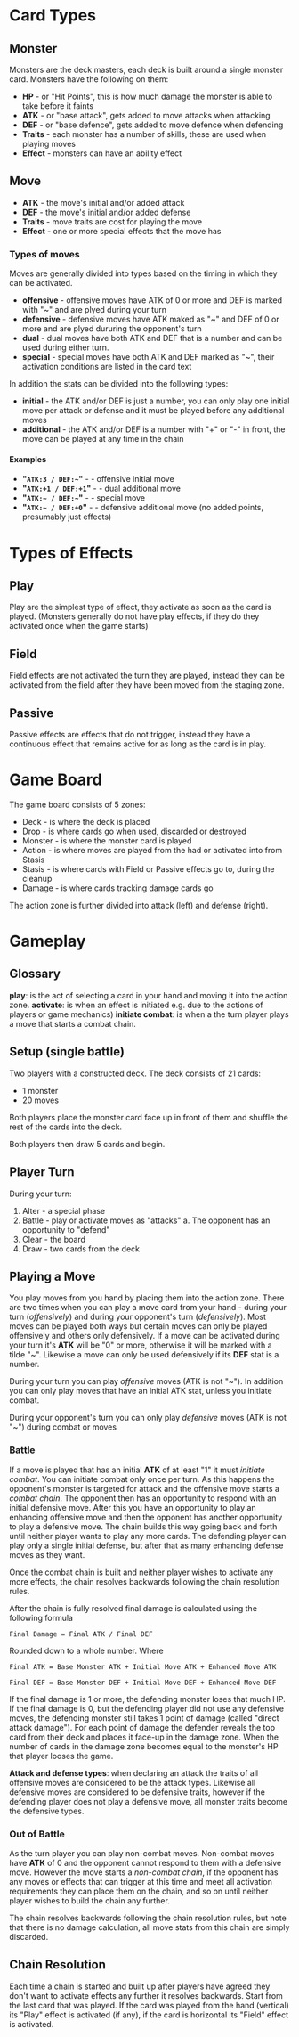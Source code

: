 Card Types
==================

Monster
------------------
Monsters are the deck masters, each deck is built around a single monster card.
Monsters have the following on them:

* **HP** - or "Hit Points", this is how much damage the monster is able to take before it faints
* **ATK** - or "base attack", gets added to move attacks when attacking
* **DEF** - or "base defence", gets added to move defence when defending
* **Traits** - each monster has a number of skills, these are used when playing moves
* **Effect** - monsters can have an ability effect

Move
------------------
* **ATK** - the move's initial and/or added attack
* **DEF** - the move's initial and/or added defense
* **Traits** - move traits are cost for playing the move
* **Effect** - one or more special effects that the move has

### Types of moves ###
Moves are generally divided into types based on the timing in which they can be activated.

* **offensive** - offensive moves have ATK of 0 or more and DEF is marked with "~" and are plyed during your turn
* **defensive** - defensive moves have ATK maked as "~" and DEF of 0 or more and are plyed dururing the opponent's turn
* **dual** - dual moves have both ATK and DEF that is a number and can be used during either turn.
* **special** - special moves have both ATK and DEF marked as "~", their activation conditions are listed in the card text

In addition the stats can be divided into the following types:
* **initial** - the ATK and/or DEF is just a number, you can only play one initial move per attack or defense and it must be played before any additional moves
* **additional** - the ATK and/or DEF is a number with "+" or "-" in front, the move can be played at any time in the chain

#### Examples ####

* **"```ATK:3 / DEF:~```"**  - - offensive initial move
* **"```ATK:+1 / DEF:+1```"**   - - dual additional move
* **"```ATK:~ / DEF:~```"**   - - special move
* **"```ATK:~ / DEF:+0```"**   - - defensive additional move (no added points, presumably just effects)


Types of Effects
==================

Play
------------------
Play are the simplest type of effect, they activate as soon as the card is played.
(Monsters generally do not have play effects, if they do they activated once when the game starts)

Field
------------------
Field effects are not activated the turn they are played, instead they can be activated from the field after they have been moved from the staging zone.

Passive
------------------
Passive effects are effects that do not trigger, instead they have a continuous effect that remains active for as long as the card is in play.

Game Board
==================
The game board consists of 5 zones:
* Deck - is where the deck is placed
* Drop - is where cards go when used, discarded or destroyed
* Monster - is where the monster card is played
* Action - is where moves are played from the had or activated into from Stasis
* Stasis - is where cards with Field or Passive effects go to, during the cleanup
* Damage - is where cards tracking damage cards go

The action zone is further divided into attack (left) and defense (right).

Gameplay
==================

Glossary
------------------
**play**:	is the act of selecting a card in your hand and moving it into the action zone.
**activate**:	is when an effect is initiated e.g. due to the actions of players or game mechanics)
**initiate combat**:	is when a the turn player plays a move that starts a combat chain.

Setup (single battle)
------------------
Two players with a constructed deck.
The deck consists of 21 cards:
* 1 monster
* 20 moves

Both players place the monster card face up in front of them and shuffle the rest of the cards into the deck.

Both players then draw 5 cards and begin.

Player Turn
------------------
During your turn:
1. Alter - a special phase
1. Battle - play or activate moves as "attacks"
	a. The opponent has an opportunity to "defend"
2. Clear - the board
3. Draw - two cards from the deck

Playing a Move
------------------
You play moves from you hand by placing them into the action zone.
There are two times when you can play a move card from your hand - during your turn (*offensively*) and during your opponent's turn (*defensively*). Most moves can be played both ways but certain moves can only be played offensively and others only defensively. If a move can be activated during your turn it's **ATK** will be "0" or more, otherwise it will be marked with a tilde "~". Likewise a move can only be used defensively if its **DEF** stat is a number.

During your turn you can play *offensive* moves (ATK is not "~"). In addition you can only play moves that have an initial ATK stat, unless you initiate combat.

During your opponent's turn you can only play *defensive* moves (ATK is not "~") during combat or moves 

### Battle ###
If a move is played that has an initial **ATK** of at least "1" it must *initiate combat*. You can initiate combat only once per turn. As this happens the opponent's monster is targeted for attack and the offensive move starts a *combat chain*. The opponent then has an opportunity to respond with an initial defensive move. After this you have an opportunity to play an enhancing offensive move and then the opponent has another opportunity to play a defensive move. The chain builds this way going back and forth until neither player wants to play any more cards. The defending player can play only a single initial defense, but after that as many enhancing defense moves as they want.

Once the combat chain is built and neither player wishes to activate any more effects, the chain resolves backwards following the chain resolution rules.

After the chain is fully resolved final damage is calculated using the following formula

``` Final Damage = Final ATK / Final DEF ```

Rounded down to a whole number. Where 

``` Final ATK = Base Monster ATK + Initial Move ATK + Enhanced Move ATK ```

``` Final DEF = Base Monster DEF + Initial Move DEF + Enhanced Move DEF ```

If the final damage is 1 or more, the defending monster loses that much HP. If the final damage is 0, but the defending player did not use any defensive moves, the defending monster still takes 1 point of damage (called "direct attack damage"). For each point of damage the defender reveals the top card from their deck and places it face-up in the damage zone. When the number of cards in the damage zone becomes equal to the monster's HP that player looses the game.

**Attack and defense types**: when declaring an attack the traits of all offensive moves are considered to be the attack types. Likewise all defensive moves are considered to be defensive traits, however if the defending player does not play a defensive move, all monster traits become the defensive types.


### Out of Battle ###
As the turn player you can play non-combat moves. Non-combat moves have **ATK** of 0 and the opponent cannot respond to them with a defensive move. However the move starts a *non-combat chain*, if the opponent has any moves or effects that can trigger at this time and meet all activation requirements they can place them on the chain, and so on until neither player wishes to build the chain any further.

The chain resolves backwards following the chain resolution rules, but note that there is no damage calculation, all move stats from this chain are simply discarded.


Chain Resolution
------------------
Each time a chain is started and built up after players have agreed they don't want to activate effects any further it resolves backwards. Start from the last card that was played. If the card was played from the hand (vertical) its "Play" effect is activated (if any), if the card is horizontal its "Field" effect is activated. 



